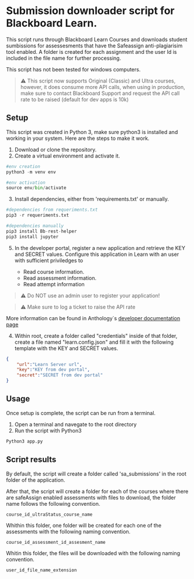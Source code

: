# Submission downloader script for Blackboard Learn.

This script runs through Blackboard Learn Courses and downloads student sumbissions for assessesments that have the Safeassign anti-plagiarisim tool enabled. A folder is created for each assignment and the user Id is included in the file name for further processing. 

This script has not been tested for windows computers.

> :warning: This script now supports Original (Classic) and Ultra courses, however, it does consume more API calls, when using in production, make sure to contact Blackboard Support and request the API call rate to be raised (default for dev apps is 10k)

## Setup

This script was created in Python 3, make sure python3 is installed and working in your system. Here are the steps to make it work.

1. Download or clone the repository.
2. Create a virtual environment and activate it.
```Python
#env creation
python3 -m venv env

#env activation
source env/bin/activate
```
3. Install dependencies, either from 'requirements.txt' or manually.
```Python
#dependencies from requeriments.txt
pip3 -r requeriments.txt

#dependencies manually
pip3 install Bb-rest-helper
pip3 install jupyter
````
5. In the developer portal, register a new application and retrieve the KEY and SECRET values. Configure this application in Learn with an user with sufficient priviledges to 
    
    * Read course information.
    * Read assessment information.
    * Read attempt information

>:warning: Do NOT use an admin user to register your application!

>:warning: Make sure to log a ticket to raise the API rate

More information can be found in Anthology´s [developer 
documentation page](https://docs.anthology.com/rest-apis/learn/getting-started/registry)

4. Within root, create a folder called "credentials" inside of that folder, create a file named "learn.config.json" and fill it with the following template with the KEY and SECRET values.
```json
{
    "url":"Learn Server url",
    "key":"KEY from dev portal",
    "secret":"SECRET from dev portal"
}
```
## Usage

Once setup is complete, the script can be run from a terminal.
1. Open a terminal and navegate to the root directory
2. Run the script with Python3
```Python
Python3 app.py
```
## Script results

By default, the script will create a folder called 'sa_submissions' in the root folder of the application.

After that, the script will create a folder for each of the courses where there are safeAssign enabled assessments with files to download, the folder name follows the following convention.
```
course_id_ultraStatus_course_name
```
Whithin this folder, one folder will be created for each one of the assessments with the following naming convention.
```
course_id_assessment_id_assesment_name
 ```
Whitin this folder, the files will be downloaded with the following naming convention.
```
user_id_file_name_extension 
```


